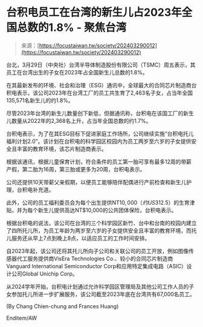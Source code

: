 <!--yml

category: 未分类

date: 2024-05-29 12:49:36

-->

# 台积电员工在台湾的新生儿占2023年全国总数的1.8% - 聚焦台湾

> 来源：[https://focustaiwan.tw/society/202403290012](https://focustaiwan.tw/society/202403290012)

台北，3月29日（中央社）台湾半导体制造股份有限公司（TSMC）周五表示，其员工在台湾出生的子女在2023年占全国新生儿总数的1.8%。

在其最新发布的环境、社会和治理（ESG）通讯中，全球最大的合同芯片制造商台积电表示，该公司2023年在台湾工厂的员工共生育了2,463名子女，占当年全国135,571名新生儿的约1.8%。

尽管2023年台湾的新生儿数量创下新低，但据通讯称，台积电在该国工厂的新生儿数量从2022年的2,368名上升，占当年全国总数的约1.7%。

台积电表示，为了在其ESG目标下促进家庭工作场所，公司继续实施“台积电托儿福利计划2.0”。该计划在台积电的科学园区校园内为员工两岁至六岁的子女提供安全且丰富的教育环境，该芯片制造商表示。

根据该通讯，根据儿童保育计划，符合条件的员工第一胎可享有最多12周的带薪产假，第二胎为16周，第三胎或更多为20周，台积电表示。

公司还提供10天带薪父亲假期，以便员工能够陪伴配偶进行产前检查和新生儿护理，台积电补充道。

此外，公司的员工福利委员会为每个出生提供NT$10,000（约US$312.5）的生育津贴，并为每个新生儿提供高达NT$10,000的公共团体保险，台积电表示。

根据台积电的说法，该公司在台湾的三个科学园区新竹、台中和台南的校园内建立了四所托儿所，为员工年龄为两岁至六岁的子女提供安全且丰富的教育环境，而托儿服务还从早上7点到晚上8点，以适应员工的工作时间安排。

自2023年起，该公司还将其托儿所向子公司和关联公司的员工开放，例如图像传感器代工服务提供商VisEra Technologies Co.、较小的合同芯片制造商Vanguard International Semiconductor Corp和应用特定集成电路（ASIC）设计公司Global Unichip Corp。

从2024学年开始，台积电计划通过允许科学园区管理局及其他公司工作人员的子女参加托儿所进一步扩展服务，该公司截至2023年底在台湾共有67,000名员工。

(By Chang Chien-chung and Frances Huang)

Enditem/AW
